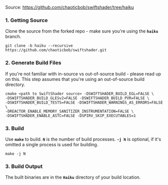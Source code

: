 Source: https://github.com/chaoticbob/swiftshader/tree/haiku

### 1. Getting Source ###
Clone the source from the forked repo - make sure you're using the **`haiku`** branch.

```
git clone -b haiku --recursive https://github.com/chaoticbob/swiftshader.git
```

### 2. Generate Build Files ###
If you're not familiar with in-source vs out-of-source build - please read up on this. This step assumes that you're using an out-of-source build directory.
```
cmake <path to SwiftShader source> -DSWIFTSHADER_BUILD_EGL=FALSE \
-DSWIFTSHADER_BUILD_GLESv2=FALSE -DSWIFTSHADER_BUILD_PVR=FALSE \
-DSWIFTSHADER_BUILD_TESTS=FALSE -DSWIFTSHADER_WARNINGS_AS_ERRORS=FALSE \
-DREACTOR_ENABLE_MEMORY_SANITIZER_INSTRUMENTATION=FALSE \
-DSWIFTSHADER_ENABLE_ASTC=FALSE -DSPIRV_SKIP_EXECUTABLES=1
```

### 3. Build ###
Use **`make`** to build. **`N`** is the number of build processes. **`-j N`** is optional, if it's omitted a single process is used for building.
```
make -j N
```

### 3. Build Output ###
The built binaries are in the **`Haiku`** directory of your build location.
